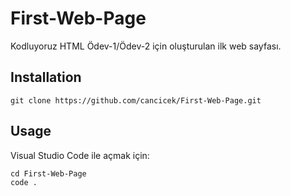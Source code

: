 # First-Web-Page
Kodluyoruz HTML Ödev-1/Ödev-2 için oluşturulan ilk web sayfası.

## Installation
```
git clone https://github.com/cancicek/First-Web-Page.git
```

## Usage
Visual Studio Code ile açmak için:
```
cd First-Web-Page
code .
```
